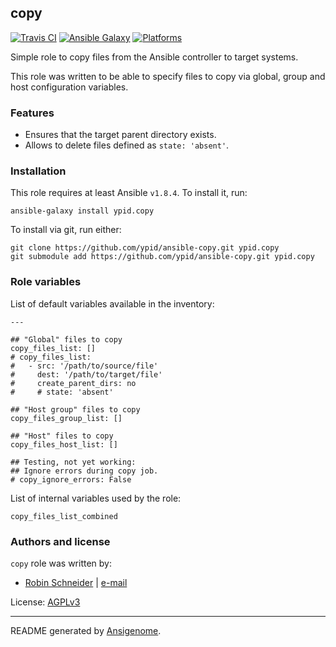 ## copy

[![Travis CI](http://img.shields.io/travis/ypid/ansible-copy.svg?style=flat)](http://travis-ci.org/ypid/ansible-copy)
[![Ansible Galaxy](http://img.shields.io/badge/galaxy-ypid.copy-660198.svg?style=flat)](https://galaxy.ansible.com/list#/roles/4558)
[![Platforms](http://img.shields.io/badge/platforms-debian%20/%20ubuntu-lightgrey.svg?style=flat)](#)


Simple role to copy files from the Ansible controller to target systems.

This role was written to be able to specify files to copy via global, group and host configuration variables.

### Features

* Ensures that the target parent directory exists.
* Allows to delete files defined as `state: 'absent'`.

### Installation

This role requires at least Ansible `v1.8.4`. To install it, run:

    ansible-galaxy install ypid.copy

To install via git, run either:

    git clone https://github.com/ypid/ansible-copy.git ypid.copy
    git submodule add https://github.com/ypid/ansible-copy.git ypid.copy




### Role variables

List of default variables available in the inventory:

    ---
    
    ## "Global" files to copy
    copy_files_list: []
    # copy_files_list:
    #   - src: '/path/to/source/file'
    #     dest: '/path/to/target/file'
    #     create_parent_dirs: no
    #     # state: 'absent'
    
    ## "Host group" files to copy
    copy_files_group_list: []
    
    ## "Host" files to copy
    copy_files_host_list: []
    
    ## Testing, not yet working:
    ## Ignore errors during copy job.
    # copy_ignore_errors: False

List of internal variables used by the role:

    copy_files_list_combined


### Authors and license

`copy` role was written by:

- [Robin Schneider](https://github.com/ypid) | [e-mail](mailto:ypid@riseup.net)

License: [AGPLv3](https://tldrlegal.com/license/gnu-affero-general-public-license-v3-%28agpl-3.0%29)

***

README generated by [Ansigenome](https://github.com/nickjj/ansigenome/).
